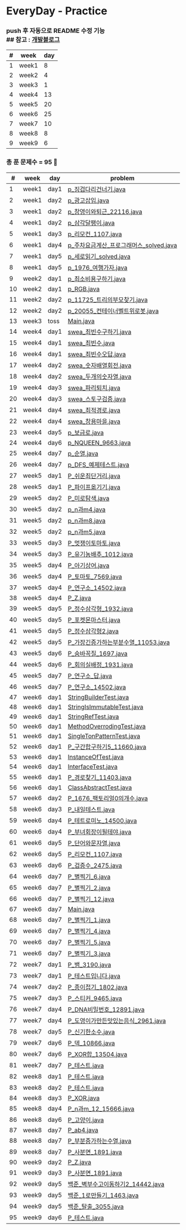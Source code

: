 # EveryDay - Practice
### push 후 자동으로 README 수정 기능 <br> ## 참고 : [개발블로그](https://koopi.tistory.com/86) 

| # | week | day |
|---|---|---| 
| 1 | week1 | 8 | 
| 2 | week2 | 4 | 
| 3 | week3 | 1 | 
| 4 | week4 | 13 | 
| 5 | week5 | 20 | 
| 6 | week6 | 25 | 
| 7 | week7 | 10 | 
| 8 | week8 | 8 | 
| 9 | week9 | 6 | 

### 총 푼 문제수 = 95 🎉

| # | week | day | problem |
| ------------- | ------------- | ------------- | ------------- |
| 1  | week1 | day1 | [p_징검다리건너기.java](src/week1/day1/p_징검다리건너기.java)|
| 2  | week1 | day2 | [p_광고삽입.java](src/week1/day2/p_광고삽입.java)|
| 3  | week1 | day2 | [p_창영이와퇴근_22116.java](src/week1/day2/p_창영이와퇴근_22116.java)|
| 4  | week1 | day2 | [p_삼각달팽이.java](src/week1/day2/p_삼각달팽이.java)|
| 5  | week1 | day3 | [p_리모컨_1107.java](src/week1/day3/p_리모컨_1107.java)|
| 6  | week1 | day4 | [p_주차요금계산_프로그래머스_solved.java](src/week1/day4/p_주차요금계산_프로그래머스_solved.java)|
| 7  | week1 | day5 | [p_세로읽기_solved.java](src/week1/day5/p_세로읽기_solved.java)|
| 8  | week1 | day5 | [p_1976_여행가자.java](src/week1/day5/p_1976_여행가자.java)|
| 9  | week2 | day1 | [p_최소비용구하기.java](src/week2/day1/p_최소비용구하기.java)|
| 10  | week2 | day1 | [p_RGB.java](src/week2/day1/p_RGB.java)|
| 11  | week2 | day2 | [p_11725_트리의부모찾기.java](src/week2/day2/p_11725_트리의부모찾기.java)|
| 12  | week2 | day2 | [p_20055_컨테이너벨트위로봇.java](src/week2/day2/p_20055_컨테이너벨트위로봇.java)|
| 13  | week3 | toss | [Main.java](src/week3/toss/Main.java)|
| 14  | week4 | day1 | [swea_최빈수구하기.java](src/week4/day1/swea_최빈수구하기.java)|
| 15  | week4 | day1 | [swea_최빈수.java](src/week4/day1/swea_최빈수.java)|
| 16  | week4 | day1 | [swea_최빈수오답.java](src/week4/day1/swea_최빈수오답.java)|
| 17  | week4 | day2 | [swea_숫자배열회전.java](src/week4/day2/swea_숫자배열회전.java)|
| 18  | week4 | day2 | [swea_두개의숫자열.java](src/week4/day2/swea_두개의숫자열.java)|
| 19  | week4 | day3 | [swea_파리퇴치.java](src/week4/day3/swea_파리퇴치.java)|
| 20  | week4 | day3 | [swea_스토구검증.java](src/week4/day3/swea_스토구검증.java)|
| 21  | week4 | day4 | [swea_최적경로.java](src/week4/day4/swea_최적경로.java)|
| 22  | week4 | day4 | [swea_창용마을.java](src/week4/day4/swea_창용마을.java)|
| 23  | week4 | day5 | [p_보급로.java](src/week4/day5/p_보급로.java)|
| 24  | week4 | day6 | [p_NQUEEN_9663.java](src/week4/day6/p_NQUEEN_9663.java)|
| 25  | week4 | day7 | [p_순열.java](src/week4/day7/p_순열.java)|
| 26  | week4 | day7 | [p_DFS_예제테스트.java](src/week4/day7/p_DFS_예제테스트.java)|
| 27  | week5 | day1 | [P_쉬운최단거리.java](src/week5/day1/P_쉬운최단거리.java)|
| 28  | week5 | day1 | [P_파이프옮기기.java](src/week5/day1/P_파이프옮기기.java)|
| 29  | week5 | day2 | [P_미로탐색.java](src/week5/day2/P_미로탐색.java)|
| 30  | week5 | day2 | [p_n과m4.java](src/week5/day2/p_n과m4.java)|
| 31  | week5 | day2 | [p_n과m8.java](src/week5/day2/p_n과m8.java)|
| 32  | week5 | day2 | [p_n과m5.java](src/week5/day2/p_n과m5.java)|
| 33  | week5 | day3 | [P_멋쟁이토마토.java](src/week5/day3/P_멋쟁이토마토.java)|
| 34  | week5 | day3 | [P_유기농배추_1012.java](src/week5/day3/P_유기농배추_1012.java)|
| 35  | week5 | day4 | [P_아기상어.java](src/week5/day4/P_아기상어.java)|
| 36  | week5 | day4 | [P_토마토_7569.java](src/week5/day4/P_토마토_7569.java)|
| 37  | week5 | day4 | [P_연구소_14502.java](src/week5/day4/P_연구소_14502.java)|
| 38  | week5 | day4 | [P_Z.java](src/week5/day4/P_Z.java)|
| 39  | week5 | day5 | [P_정수삼각형_1932.java](src/week5/day5/P_정수삼각형_1932.java)|
| 40  | week5 | day5 | [P_포켓몬마스터.java](src/week5/day5/P_포켓몬마스터.java)|
| 41  | week5 | day5 | [P_정수삼각형2.java](src/week5/day5/P_정수삼각형2.java)|
| 42  | week5 | day5 | [P_가장긴증가하는부분수열_11053.java](src/week5/day5/P_가장긴증가하는부분수열_11053.java)|
| 43  | week5 | day6 | [P_숨바꼭질_1697.java](src/week5/day6/P_숨바꼭질_1697.java)|
| 44  | week5 | day6 | [P_회의실배정_1931.java](src/week5/day6/P_회의실배정_1931.java)|
| 45  | week5 | day7 | [P_연구소_답.java](src/week5/day7/P_연구소_답.java)|
| 46  | week5 | day7 | [P_연구소_14502.java](src/week5/day7/P_연구소_14502.java)|
| 47  | week6 | day1 | [StringBuilderTest.java](src/week6/day1/StringBuilderTest.java)|
| 48  | week6 | day1 | [StringIsImmutableTest.java](src/week6/day1/StringIsImmutableTest.java)|
| 49  | week6 | day1 | [StringRefTest.java](src/week6/day1/StringRefTest.java)|
| 50  | week6 | day1 | [MethodOverrodingTest.java](src/week6/day1/MethodOverrodingTest.java)|
| 51  | week6 | day1 | [SingleTonPatternTest.java](src/week6/day1/SingleTonPatternTest.java)|
| 52  | week6 | day1 | [P_구간합구하기5_11660.java](src/week6/day1/P_구간합구하기5_11660.java)|
| 53  | week6 | day1 | [InstanceOfTest.java](src/week6/day1/InstanceOfTest.java)|
| 54  | week6 | day1 | [InterfaceTest.java](src/week6/day1/InterfaceTest.java)|
| 55  | week6 | day1 | [P_경로찾기_11403.java](src/week6/day1/P_경로찾기_11403.java)|
| 56  | week6 | day1 | [ClassAbstractTest.java](src/week6/day1/ClassAbstractTest.java)|
| 57  | week6 | day2 | [P_1676_팩토리얼0의개수.java](src/week6/day2/P_1676_팩토리얼0의개수.java)|
| 58  | week6 | day3 | [P_내일테스트.java](src/week6/day3/P_내일테스트.java)|
| 59  | week6 | day4 | [P_테트로미노_14500.java](src/week6/day4/P_테트로미노_14500.java)|
| 60  | week6 | day4 | [P_부녀회장이될테야.java](src/week6/day4/P_부녀회장이될테야.java)|
| 61  | week6 | day5 | [P_단어와문자열.java](src/week6/day5/P_단어와문자열.java)|
| 62  | week6 | day5 | [P_리모컨_1107.java](src/week6/day5/P_리모컨_1107.java)|
| 63  | week6 | day6 | [P_검증수_2475.java](src/week6/day6/P_검증수_2475.java)|
| 64  | week6 | day7 | [P_별찍기_6.java](src/week6/day7/P_별찍기_6.java)|
| 65  | week6 | day7 | [P_별찍기_2.java](src/week6/day7/P_별찍기_2.java)|
| 66  | week6 | day7 | [P_별찍기_12.java](src/week6/day7/P_별찍기_12.java)|
| 67  | week6 | day7 | [Main.java](src/week6/day7/Main.java)|
| 68  | week6 | day7 | [P_별찍기_1.java](src/week6/day7/P_별찍기_1.java)|
| 69  | week6 | day7 | [P_별찍기_4.java](src/week6/day7/P_별찍기_4.java)|
| 70  | week6 | day7 | [P_별찍기_5.java](src/week6/day7/P_별찍기_5.java)|
| 71  | week6 | day7 | [P_별찍기_3.java](src/week6/day7/P_별찍기_3.java)|
| 72  | week7 | day1 | [P_뱀_3190.java](src/week7/day1/P_뱀_3190.java)|
| 73  | week7 | day1 | [P_테스트입니다.java](src/week7/day1/P_테스트입니다.java)|
| 74  | week7 | day2 | [P_종이접기_1802.java](src/week7/day2/P_종이접기_1802.java)|
| 75  | week7 | day3 | [P_스티커_9465.java](src/week7/day3/P_스티커_9465.java)|
| 76  | week7 | day4 | [P_DNA비밀번호_12891.java](src/week7/day4/P_DNA비밀번호_12891.java)|
| 77  | week7 | day4 | [P_도영이가만든맛있는음식_2961.java](src/week7/day4/P_도영이가만든맛있는음식_2961.java)|
| 78  | week7 | day5 | [P_신기한소수.java](src/week7/day5/P_신기한소수.java)|
| 79  | week7 | day6 | [P_덱_10866.java](src/week7/day6/P_덱_10866.java)|
| 80  | week7 | day6 | [P_XOR합_13504.java](src/week7/day6/P_XOR합_13504.java)|
| 81  | week7 | day7 | [P_테스트.java](src/week7/day7/P_테스트.java)|
| 82  | week8 | day1 | [P_테스트.java](src/week8/day1/P_테스트.java)|
| 83  | week8 | day2 | [P_테스트.java](src/week8/day2/P_테스트.java)|
| 84  | week8 | day3 | [P_XOR.java](src/week8/day3/P_XOR.java)|
| 85  | week8 | day4 | [P_n과m_12_15666.java](src/week8/day4/P_n과m_12_15666.java)|
| 86  | week8 | day6 | [P_고양이.java](src/week8/day6/P_고양이.java)|
| 87  | week8 | day7 | [P_ab4.java](src/week8/day7/P_ab4.java)|
| 88  | week8 | day7 | [P_부분증가하는수열.java](src/week8/day7/P_부분증가하는수열.java)|
| 89  | week8 | day7 | [P_사분면_1891.java](src/week8/day7/P_사분면_1891.java)|
| 90  | week9 | day2 | [P_Z.java](src/week9/day2/P_Z.java)|
| 91  | week9 | day3 | [P_사분면_1891.java](src/week9/day3/P_사분면_1891.java)|
| 92  | week9 | day5 | [백준_벽부수고이동하기2_14442.java](src/week9/day5/백준_벽부수고이동하기2_14442.java)|
| 93  | week9 | day5 | [백준_1로만들기_1463.java](src/week9/day5/백준_1로만들기_1463.java)|
| 94  | week9 | day5 | [백준_탈출_3055.java](src/week9/day5/백준_탈출_3055.java)|
| 95  | week9 | day6 | [P_테스트.java](src/week9/day6/P_테스트.java)|
